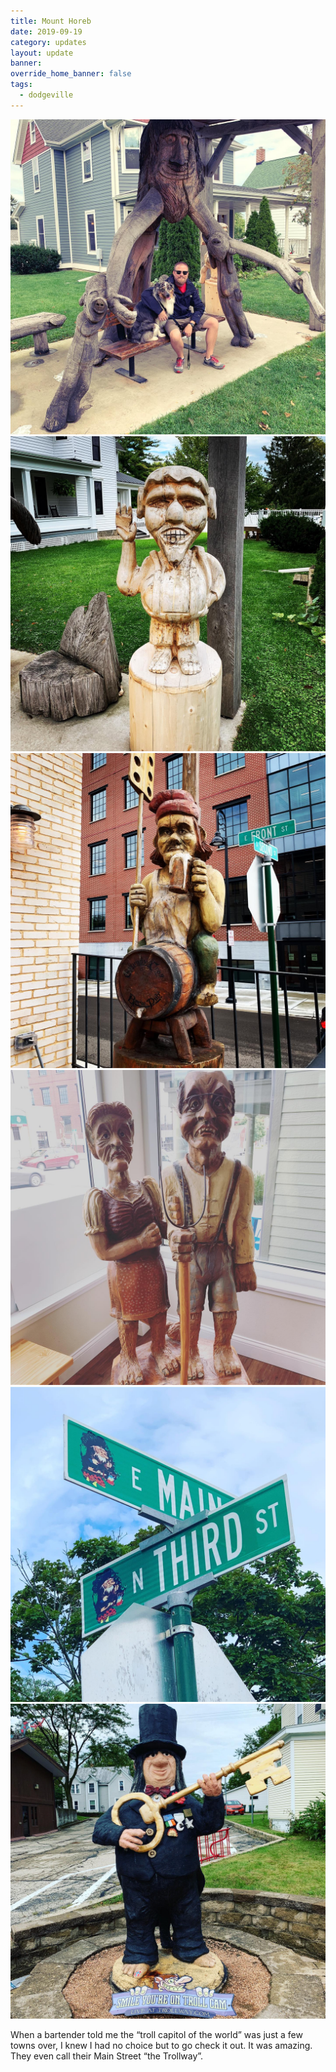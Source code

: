 ```yaml
---
title: Mount Horeb
date: 2019-09-19
category: updates
layout: update
banner: 
override_home_banner: false
tags:
  - dodgeville
---
```


<div class="img-slider">
    <img src="/assets/img/updates/wisconsin/mt-horeb/horeb-1.jpg">
    <img src="/assets/img/updates/wisconsin/mt-horeb/horeb-2.jpg">
    <img src="/assets/img/updates/wisconsin/mt-horeb/horeb-3.jpg">
    <img src="/assets/img/updates/wisconsin/mt-horeb/horeb-4.jpg">
    <img src="/assets/img/updates/wisconsin/mt-horeb/horeb-5.jpg">
    <img src="/assets/img/updates/wisconsin/mt-horeb/horeb-6.jpg">
</div>

When a bartender told me the “troll capitol of the world” was just a few towns over, I knew I had no choice but to go check it out. It was amazing. They even call their Main Street “the Trollway”.